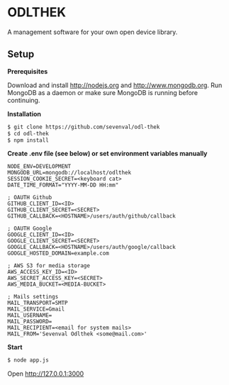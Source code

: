 ODLTHEK
========
A management software for your own open device library.

## Setup
**Prerequisites**

Download and install http://nodejs.org and http://www.mongodb.org. Run MongoDB as a daemon or make sure MongoDB is running before continuing.

**Installation**
```sh
$ git clone https://github.com/sevenval/odl-thek
$ cd odl-thek
$ npm install
```

**Create .env file (see below) or set environment variables manually**
```
NODE_ENV=DEVELOPMENT
MONGODB_URL=mongodb://localhost/odlthek
SESSION_COOKIE_SECRET=<keyboard cat>
DATE_TIME_FORMAT="YYYY-MM-DD HH:mm"

; OAUTH Github
GITHUB_CLIENT_ID=<ID>
GITHUB_CLIENT_SECRET=<SECRET>
GITHUB_CALLBACK=<HOSTNAME>/users/auth/github/callback

; OAUTH Google
GOOGLE_CLIENT_ID=<ID>
GOOGLE_CLIENT_SECRET=<SECRET>
GOOGLE_CALLBACK=<HOSTNAME>/users/auth/google/callback
GOOGLE_HOSTED_DOMAIN=example.com

; AWS S3 for media storage
AWS_ACCESS_KEY_ID=<ID>
AWS_SECRET_ACCESS_KEY=<SECRET>
AWS_MEDIA_BUCKET=<MEDIA-BUCKET>

; Mails settings
MAIL_TRANSPORT=SMTP
MAIL_SERVICE=Gmail
MAIL_USERNAME=
MAIL_PASSWORD=
MAIL_RECIPIENT=<email for system mails>
MAIL_FROM='Sevenval Odlthek <some@mail.com>'
```

**Start**
```sh
$ node app.js
```
Open http://127.0.0.1:3000

